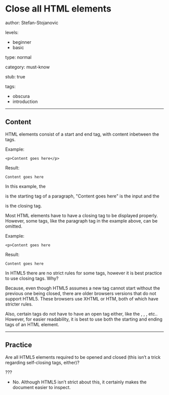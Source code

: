 # Close all HTML elements
author: Stefan-Stojanovic

levels:
  - beginner
  - basic

type: normal

category: must-know

stub: true

tags:
  - obscura
  - introduction


---
## Content

HTML elements consist of a start and end tag, with content inbetween the tags.

Example:
```
<p>Content goes here</p>
```
Result:
```
Content goes here
```
In this example, the <p> is the starting tag of a paragraph, "Content goes here" is the input and the </p> is the closing tag.

Most HTML elements have to have a closing tag to be displayed properly. However, some tags, like the paragraph tag in the example above, can be omitted.

Example:
```
<p>Content goes here
```
Result:
```
Content goes here
```

In HTML5 there are no strict rules for some tags, however it is best practice to use closing tags. Why?

Because, even though HTML5 assumes a new tag cannot start without the previous one being closed, there are older browsers versions that do not support HTML5. These browsers use XHTML or HTM, both of which have stricter rules.

Also, certain tags do not have to have an open tag either, like the <body>, <head>, <html>, etc.. However, for easier readability, it is best to use both the starting and ending tags of an HTML element.

---
## Practice

Are all HTML5 elements required to be opened and closed (this isn’t a trick regarding self-closing tags, either)?

???

* No. Although HTML5 isn’t strict about this, it certainly makes the document easier to inspect.
